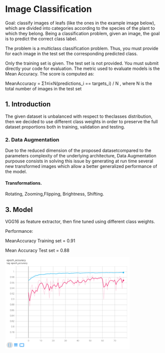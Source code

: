 # Image Classification

Goal: classify images of leafs (like the ones in the example image below), which are divided into categories according to the species of the plant to which they belong. 
Being a classification problem, given an image, the goal is to predict the correct class label.

The problem is a multiclass classification problem. Thus, you must provide for each image in the test set the corresponding predicted class.

Only the training set is given. The test set is not provided. You must submit directly your code for evaluation.
The metric used to evaluate models is the Mean Accuracy. The score is computed as:

MeanAccuracy = Σ1≤i≤N(predictions_i == targets_i) / N , where N is the total number of images in the test set

## 1. Introduction
The  given  dataset  is  unbalanced  with  respect  to  theclasses  distribution,  then  we  decided  to use different class weights
in  order  to  preserve  the  full  dataset proportions both in training, validation and testing.


### 2.  Data  Augmentation
Due  to  the  reduced  dimension  of  the  proposed  datasetcompared to the parameters complexity of the underlying 
architecture, Data Augmentation purpouse consists in solving this issue by generating at run time several new transformed images
which allow a better generalized performance of the model.

#### Transformations.
Rotating,  Zooming,Flipping, Brightness, Shifting.

## 3. Model
VGG16 as feature extractor, then fine tuned using different class weights.

Performance:

MeanAccuracy Training set = 0.91

Mean Accuracy Test set = 0.88

<p align="left">
  <img src="fine_tuned_model.png" width="400">
</p>
